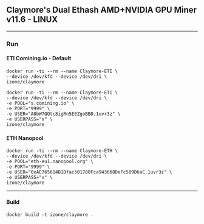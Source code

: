 ## Claymore's Dual Ethash AMD+NVIDIA GPU Miner v11.6 - LINUX
-----

### Run

#### ETI Comining.io - Default
```
docker run -ti --rm --name Claymore-ETI \
--device /dev/kfd --device /dev/dri \
izone/claymore
```
```
docker run -ti --rm --name Claymore-ETI \
--device /dev/kfd --device /dev/dri \
-e POOL="s.comining.io" \
-e PORT="9999" \
-e USER="A8bW7QQtc8igRn5EEZgoBBD.1uvr3z" \
-e USERPASS="x" \
izone/claymore
```

#### ETH Nanopool
```
docker run -ti --rm --name Claymore-ETH \
--device /dev/kfd --device /dev/dri \
-e POOL="eth-eu1.nanopool.org" \
-e PORT="9999" \
-e USER="0xAE765614B1Dfac501780Fca943668DeFc509D6aC.1uvr3z" \
-e USERPASS="x" \
izone/claymore
```

-----
#### Build
```
docker build -t izone/claymore .
```

